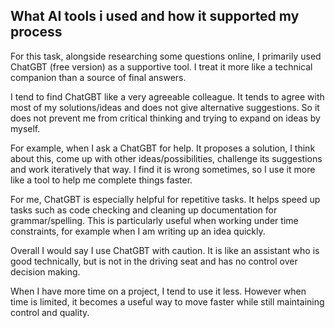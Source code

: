 ## What AI tools i used and how it supported my process

For this task, alongside researching some questions online, I primarily used ChatGBT (free version) as a supportive tool. I treat it more like a technical companion than a source of final answers.

I tend to find ChatGBT like a very agreeable colleague. It tends to agree with most of my solutions/ideas and does not give alternative suggestions. So it does not prevent me from critical thinking and trying to expand on ideas by myself.

For example, when I ask a ChatGBT for help. It proposes a solution, I think about this, come up with other ideas/possibilities, challenge its suggestions and work iteratively that way. I find it is wrong sometimes, so I use it more like a tool to help me complete things faster.

For me, ChatGBT is especially helpful for repetitive tasks. It helps speed up tasks such as code checking and cleaning up documentation for grammar/spelling. This is particularly useful when working under time constraints, for example when I am writing up an idea quickly.

Overall I would say I use ChatGBT with caution. It is like an assistant who is good technically, but is not in the driving seat and has no control over decision making.

When I have more time on a project, I tend to use it less. However when time is limited, it becomes a useful way to move faster while still maintaining control and quality.
